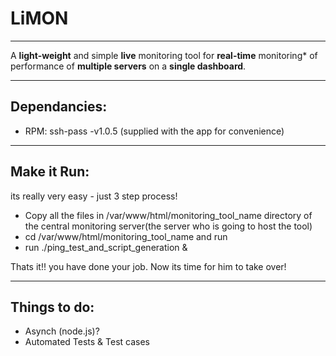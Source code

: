 # LiMON #
-------

A **light-weight** and simple **live** monitoring tool for **real-time** monitoring* of performance of **multiple servers** on a **single dashboard**.

------


## Dependancies: ##

- RPM: ssh-pass -v1.0.5 (supplied with the app for convenience)

-------

## Make it Run: ##

its really very easy - just 3 step process!

 - Copy
 all the files in /var/www/html/monitoring_tool_name directory of the central monitoring server(the server who is going to host the tool)
 - cd  /var/www/html/monitoring_tool_name and run 
 - run ./ping_test_and_script_generation &

 Thats it!! you have done your job. Now its time for him to take over!

---------

## Things to do: ##

- Asynch (node.js)?
- Automated Tests & Test cases